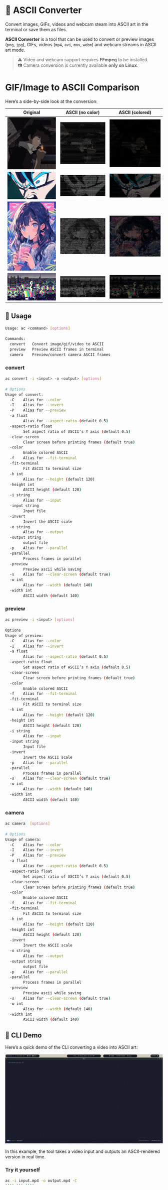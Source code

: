 # 🎥 ASCII Converter  
Convert images, GIFs, videos and webcam steam into ASCII art in the terminal or save them as files.

**ASCII Converter** is a tool that can be used to convert or preview images (`png`, `jpg`), GIFs, videos (`mp4`, `avi`, `mov`, `webm`) and webcam streams in ASCII art mode.
> ⚠️ Video and webcam support requires **FFmpeg** to be installed.  
> 📷 Camera conversion is currently available **only on Linux**.
# GIF/Image to ASCII Comparison

Here’s a side-by-side look at the conversion:

| Original | ASCII (no color) | ASCII (colored) |
|--------------|------------------|-----------------|
| ![Original](./examples/cig.gif) | ![ASCII BW](./examples/ascii_cig.gif) | ![ASCII Color](./examples/ascii_color_cig.gif) |
| ![Original](./examples/kame.gif) | ![ASCII BW](./examples/ascii_kame.gif) | ![ASCII Color](./examples/ascii_color_kame.gif) |
| ![Original](./examples/anime.jpg) | ![ASCII BW](./examples/ascii_anime.png) | ![ASCII Color](./examples/ascii_color_anime.png) |
| ![Original](./examples/test.jpg) | ![ASCII BW](./examples/ascii_test.png) | ![ASCII Color](./examples/ascii_color_test.png) |


## 📖 Usage

```bash
Usage: ac <command> [options]

Commands:
  convert   Convert image/gif/video to ASCII
  preview   Preview ASCII frames in terminal
  camera    Preview/convert camera ASCII frames

``` 
### convert 
```bash
ac convert -i <input> -o <output> [options]

# Options
Usage of convert:
  -C    Alias for --color
  -I    Alias for --invert
  -P    Alias for --preview
  -a float
        Alias for --aspect-ratio (default 0.5)
  -aspect-ratio float
        Set aspect ratio of ASCII’s Y axis (default 0.5)
  -clear-screen
        Clear screen before printing frames (default true)
  -color
        Enable colored ASCII
  -f    Alias for --fit-terminal
  -fit-terminal
        Fit ASCII to terminal size
  -h int
        Alias for --height (default 120)
  -height int
        ASCII height (default 120)
  -i string
        Alias for --input
  -input string
        Input file
  -invert
        Invert the ASCII scale
  -o string
        Alias for --output
  -output string
        output file
  -p    Alias for --parallel
  -parallel
        Process frames in parallel
  -preview
        Preview ascii while saving
  -s    Alias for --clear-screen (default true)
  -w int
        Alias for --width (default 140)
  -width int
        ASCII width (default 140)
```
### preview 
```bash
ac preview -i <input> [options]

Options
Usage of preview:
  -C    Alias for --color
  -I    Alias for --invert
  -a float
        Alias for --aspect-ratio (default 0.5)
  -aspect-ratio float
        Set aspect ratio of ASCII’s Y axis (default 0.5)
  -clear-screen
        Clear screen before printing frames (default true)
  -color
        Enable colored ASCII
  -f    Alias for --fit-terminal
  -fit-terminal
        Fit ASCII to terminal size
  -h int
        Alias for --height (default 120)
  -height int
        ASCII height (default 120)
  -i string
        Alias for --input
  -input string
        Input file
  -invert
        Invert the ASCII scale
  -p    Alias for --parallel
  -parallel
        Process frames in parallel
  -s    Alias for --clear-screen (default true)
  -w int
        Alias for --width (default 140)
  -width int
        ASCII width (default 140)
```
### camera 
```bash
ac camera  [options]

# Options
Usage of camera:
  -C    Alias for --color
  -I    Alias for --invert
  -P    Alias for --preview
  -a float
        Alias for --aspect-ratio (default 0.5)
  -aspect-ratio float
        Set aspect ratio of ASCII’s Y axis (default 0.5)
  -clear-screen
        Clear screen before printing frames (default true)
  -color
        Enable colored ASCII
  -f    Alias for --fit-terminal
  -fit-terminal
        Fit ASCII to terminal size
  -h int
        Alias for --height (default 120)
  -height int
        ASCII height (default 120)
  -invert
        Invert the ASCII scale
  -o string
        Alias for --output
  -output string
        output file
  -p    Alias for --parallel
  -parallel
        Process frames in parallel
  -preview
        Preview ascii while saving
  -s    Alias for --clear-screen (default true)
  -w int
        Alias for --width (default 140)
  -width int
        ASCII width (default 140)
```
## 🎥 CLI Demo

Here’s a quick demo of the CLI converting a video into ASCII art:

![CLI Demo](./examples/video.gif)

In this example, the tool takes a video input and outputs an ASCII-rendered version in real time.

### Try it yourself
```bash
ac -i input.mp4 -o output.mp4 -C
```` ``` ````
